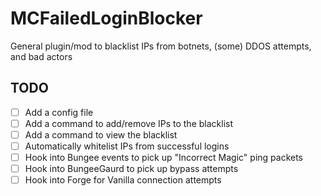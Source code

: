 # MCFailedLoginBlocker
General plugin/mod to blacklist IPs from botnets, (some) DDOS attempts, and bad actors 

## TODO

- [ ] Add a config file
- [ ] Add a command to add/remove IPs to the blacklist
- [ ] Add a command to view the blacklist
- [ ] Automatically whitelist IPs from successful logins
- [ ] Hook into Bungee events to pick up "Incorrect Magic" ping packets
- [ ] Hook into BungeeGaurd to pick up bypass attempts
- [ ] Hook into Forge for Vanilla connection attempts
